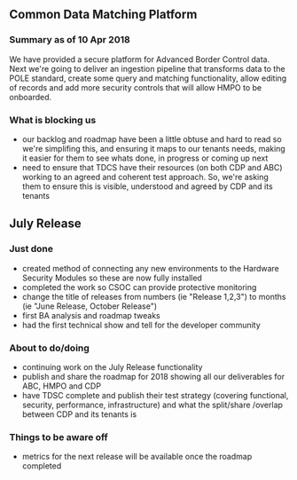 ## Common Data Matching Platform

### Summary as of 10 Apr 2018
We have provided a secure platform for Advanced Border Control data. Next we're going to deliver an ingestion pipeline that transforms data to the POLE standard, create some query and matching functionality, allow editing of records and add more security controls that will allow HMPO to be onboarded.

### What is blocking us
- our backlog and roadmap have been a little obtuse and hard to read so we're simplifing this, and ensuring it maps to our tenants needs, making it easier for them to see whats done, in progress or coming up next
- need to ensure that TDCS have their resources (on both CDP and ABC) working to an agreed and coherent test approach. So, we're asking them to ensure this is visible, understood and agreed by CDP and its tenants

## July Release

### Just done
- created method of connecting any new environments to the Hardware Security Modules so these are now fully installed
- completed the work so CSOC can provide protective monitoring
- change the title of releases from numbers (ie "Release 1,2,3") to months (ie "June Release, October Release")
- first BA analysis and roadmap tweaks
- had the first technical show and tell for the developer community

### About to do/doing
- continuing work on the July Release functionality
- publish and share the roadmap for 2018 showing all our deliverables for ABC, HMPO and CDP
- have TDSC complete and publish their test strategy (covering functional, security, performance, infrastructure) and what the split/share /overlap between CDP and its tenants is


### Things to be aware off
   - metrics for the next release will be available once the roadmap completed
